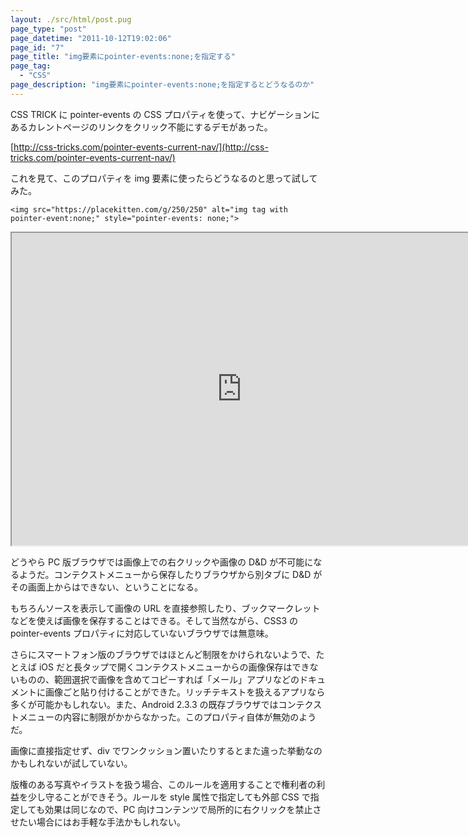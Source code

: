 ```yaml
---
layout: ./src/html/post.pug
page_type: "post"
page_datetime: "2011-10-12T19:02:06"
page_id: "7"
page_title: "img要素にpointer-events:none;を指定する"
page_tag:
  - "CSS"
page_description: "img要素にpointer-events:none;を指定するとどうなるのか"
---
```


CSS TRICK に pointer-events の CSS プロパティを使って、ナビゲーションにあるカレントページのリンクをクリック不能にするデモがあった。

[http://css-tricks.com/pointer-events-current-nav/](http://css-tricks.com/pointer-events-current-nav/)

これを見て、このプロパティを img 要素に使ったらどうなるのと思って試してみた。

```
<img src="https://placekitten.com/g/250/250" alt="img tag with pointer-event:none;" style="pointer-events: none;">
```

<iframe width="736" height="500" src="https://jsfiddle.net/8e3jv0Lf/embedded/result,html,css/" allowfullscreen="allowfullscreen"></iframe>

どうやら PC 版ブラウザでは画像上での右クリックや画像の D&D が不可能になるようだ。コンテクストメニューから保存したりブラウザから別タブに D&D がその画面上からはできない、ということになる。

もちろんソースを表示して画像の URL を直接参照したり、ブックマークレットなどを使えば画像を保存することはできる。そして当然ながら、CSS3 の pointer-events プロパティに対応していないブラウザでは無意味。

さらにスマートフォン版のブラウザではほとんど制限をかけられないようで、たとえば iOS だと長タップで開くコンテクストメニューからの画像保存はできないものの、範囲選択で画像を含めてコピーすれば「メール」アプリなどのドキュメントに画像ごと貼り付けることができた。リッチテキストを扱えるアプリなら多くが可能かもしれない。また、Android 2.3.3 の既存ブラウザではコンテクストメニューの内容に制限がかからなかった。このプロパティ自体が無効のようだ。

画像に直接指定せず、div でワンクッション置いたりするとまた違った挙動なのかもしれないが試していない。

版権のある写真やイラストを扱う場合、このルールを適用することで権利者の利益を少し守ることができそう。ルールを style 属性で指定しても外部 CSS で指定しても効果は同じなので、PC 向けコンテンツで局所的に右クリックを禁止させたい場合にはお手軽な手法かもしれない。
